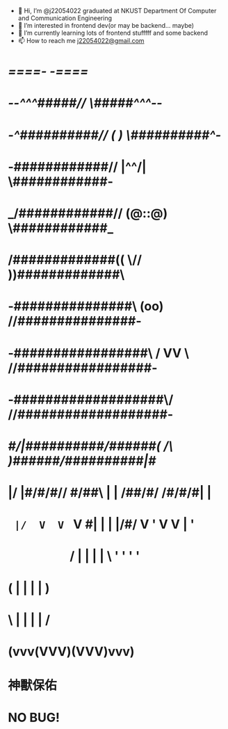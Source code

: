 - 👋 Hi, I’m @j22054022 graduated at NKUST Department Of Computer and Communication Engineering
- 👀 I’m interested in frontend dev(or may be backend... maybe)
- 🌱 I’m currently learning lots of frontend stufffff and some backend
- 📫 How to reach me j22054022@gmail.com

<!---
j22054022/j22054022 is a ✨ special ✨ repository because its `README.md` (this file) appears on your GitHub profile.
You can click the Preview link to take a look at your changes.
--->

#                  ___====-_  _-====___
#            _--^^^#####//      \\#####^^^--_
#         _-^##########// (    ) \\##########^-_
#        -############//  |\^^/|  \\############-
#      _/############//   (@::@)   \\############\_
#     /#############((     \\//     ))#############\
#    -###############\\    (oo)    //###############-
#   -#################\\  / VV \  //#################-
#  -###################\\/      \//###################-
# _#/|##########/\######(   /\   )######/\##########|\#_
# |/ |#/\#/\#/\/  \#/\##\  |  |  /##/\#/  \/\#/\#/\#| \|
# `  |/  V  V  `   V  \#\| |  | |/#/  V   '  V  V  \|  '
#    `   `  `      `   / | |  | | \   '      '  '   '
#                     (  | |  | |  )
#                    __\ | |  | | /__
#                   (vvv(VVV)(VVV)vvv)
#                       神獸保佑
#                       NO BUG!

